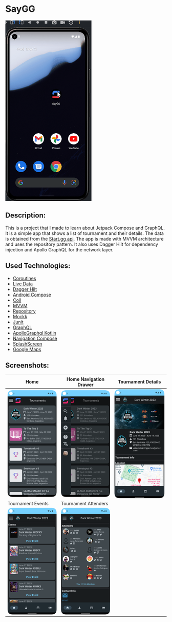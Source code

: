 # SayGG
![](https://github.com/GabrielGomezGG/SayGG/blob/master/screenshot/startgg.gif)

## Description:
This is a project that I made to learn about Jetpack Compose and GraphQL. It is a simple app that shows a list of tournament and their details. The data is obtained from the [Start.gg api](https://developer.start.gg/docs/intro/). The app is made with MVVM architecture and uses the repository pattern. It also uses Dagger Hilt for dependency injection and Apollo GraphQL for the network layer.

## Used Technologies:
* [Coroutines](https://developer.android.com/kotlin/coroutines?hl=es-419)
* [Live Data](https://developer.android.com/topic/libraries/architecture/livedata?hl=es-419)
* [Dagger Hilt](https://developer.android.com/training/dependency-injection/hilt-android?hl=es-419)
* [Android Compose](https://developer.android.com/jetpack/compose?hl=es-419)
* [Coil](https://coil-kt.github.io/coil/compose/)
* [MVVM](https://developer.android.com/topic/libraries/architecture/viewmodel?hl=es-419)
* [Repository](https://developer.android.com/codelabs/basic-android-kotlin-training-repository-pattern#3)
* [Mockk](https://mockk.io/)
* [Junit](https://junit.org/junit5/)
* [GraphQL](https://graphql.org/)
* [ApolloGraphql Kotlin](https://www.apollographql.com/docs/kotlin/)
* [Navigation Compose](https://developer.android.com/jetpack/compose/navigation?hl=es-419)
* [SplashScreen](https://developer.android.com/develop/ui/views/launch/splash-screen)
* [Google Maps](https://developers.google.com/maps/documentation/android-sdk/maps-compose?hl=es-419)

## Screenshots:

| Home                                 | Home Navigation Drawer                                  | Tournament Details                                            |
|--------------------------------------|---------------------------------------------------------|---------------------------------------------------------------|
| ![Home](https://github.com/GabrielGomezGG/SayGG/blob/master/screenshot/home.png) | ![Nav Drawer](https://github.com/GabrielGomezGG/SayGG/blob/master/screenshot/nav_drawer.png) | ![Details](https://github.com/GabrielGomezGG/SayGG/blob/master/screenshot/tournament_details.png) |
| Tournament Events                    | Tournament Attenders                                    |
| ![](https://github.com/GabrielGomezGG/SayGG/blob/master/screenshot/tournament_events.png)                                     | ![](https://github.com/GabrielGomezGG/SayGG/blob/master/screenshot/tournament_attenders.png)                                                        |

